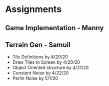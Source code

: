 

# Assignments
## Game Implementation - Manny

## Terrain Gen - Samuil
* Tile Definitions by 4/20/20
* Draw Tiles to Screen by 4/20/20
* Object Oriented structure by 4/21/20
* Constant Noise by 4/22/20
* Perlin Noise by 5/1/20
